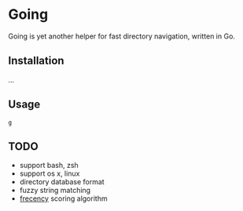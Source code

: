 # Going

Going is yet another helper for fast directory navigation, written in Go.

## Installation

...

## Usage

`g`

## TODO

  * support bash, zsh
  * support os x, linux
  * directory database format
  * fuzzy string matching
  * [frecency](https://wiki.mozilla.org/User:Mconnor/PlacesFrecency) scoring algorithm

